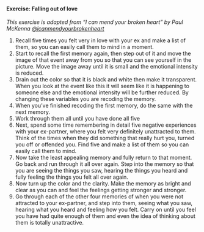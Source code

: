 #### Exercise: Falling out of love

_This exercise is adapted from “I can mend your broken heart” by Paul McKenna [@icanmendyourbrokenheart]()_

1. Recall five times you felt very in love with your ex and make a list of them, so you can easily call them to mind in a moment.
2. Start to recall the first memory again, then step out of it and move the image of that event away from you so that you can see yourself in the picture. Move the image away until it is small and the emotional intensity is reduced.
3. Drain out the color so that it is black and white then make it transparent. When you look at the event like this it will seem like it is happening to someone else and the emotional intensity will be further reduced. By changing these variables you are recoding the memory.
4. When you’ve finished recoding the first memory, do the same with the next memory.
5. Work through them all until you have done all five
6. Next, spend some time remembering in detail five negative experiences with your ex-partner, where you felt very definitely unattracted to them. Think of the times when they did something that really hurt you, turned you off or offended you. Find five and make a list of them so you can easily call them to mind.
7. Now take the least appealing memory and fully return to that moment. Go back and run through it all over again. Step into the memory so that you are seeing the things you saw, hearing the things you heard and fully feeling the things you felt all over again.
8. Now turn up the color and the clarity. Make the memory as bright and clear as you can and feel the feelings getting stronger and stronger.
9. Go through each of the other four memories of when you were not attracted to your ex-partner, and step into them, seeing what you saw, hearing what you heard and feeling how you felt. Carry on until you feel you have had quite enough of them and even the idea of thinking about them is totally unattractive.

